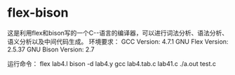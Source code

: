 # flex-bison
这是利用flex和bison写的一个C--语言的编译器，可以进行词法分析、语法分析、语义分析以及中间代码生成。
环境要求：
  GCC Version: 4.7.1
  GNU Flex Version: 2.5.37
  GNU Bison Version: 2.7

运行命令：
  flex lab4.l
  bison -d lab4.y
  gcc lab4.tab.c lab41.c
  ./a.out test.c
